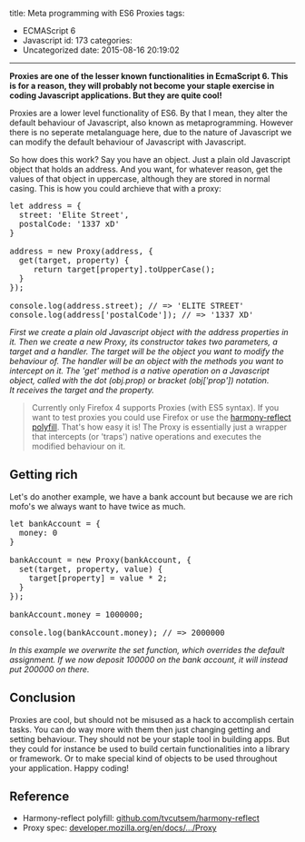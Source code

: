 title: Meta programming with ES6 Proxies
tags:
  - ECMAScript 6
  - Javascript
id: 173
categories:
  - Uncategorized
date: 2015-08-16 20:19:02
---

**Proxies are one of the lesser known functionalities in EcmaScript 6\. This is for a reason, they will probably not become your staple exercise in coding Javascript applications. But they are quite cool!**

<!-- more -->

Proxies are a lower level functionality of ES6\. By that I mean, they alter the default behaviour of Javascript, also known as metaprogramming. However there is no seperate metalanguage here, due to the nature of Javascript we can modify the default behaviour of Javascript with Javascript.

So how does this work? Say you have an object. Just a plain old Javascript object that holds an address. And you want, for whatever reason, get the values of that object in uppercase, although they are stored in normal casing. This is how you could archieve that with a proxy:
<pre class="lang:default decode:true">let address = {
  street: 'Elite Street',
  postalCode: '1337 xD'
}

address = new Proxy(address, {
  get(target, property) {
     return target[property].toUpperCase();
  }
});

console.log(address.street); // =&gt; 'ELITE STREET'
console.log(address['postalCode']); // =&gt; '1337 XD'</pre>
_First we create a plain old Javascript object with the address properties in it. Then we create a new Proxy, its constructor takes two parameters, a target and a handler. The target will be the object you want to modify the behaviour of. The handler will be an object with the methods you want to intercept on it. The 'get' method is a native operation on a Javascript object, called with the dot (obj.prop) or bracket (obj['prop']) notation. It receives the target and the property._
> Currently only Firefox 4 supports Proxies (with ES5 syntax). If you want to test proxies you could use Firefox or use the [harmony-reflect polyfill](https://github.com/tvcutsem/harmony-reflect).
That's how easy it is! The Proxy is essentially just a wrapper that intercepts (or 'traps') native operations and executes the modified behaviour on it.

## Getting rich

Let's do another example, we have a bank account but because we are rich mofo's we always want to have twice as much.
<pre class="lang:default decode:true">let bankAccount = {
  money: 0
}

bankAccount = new Proxy(bankAccount, {
  set(target, property, value) {
    target[property] = value * 2;
  }
});

bankAccount.money = 1000000;

console.log(bankAccount.money); // =&gt; 2000000</pre>
_In this example we overwrite the set function, which overrides the default assignment. If we now deposit 100000 on the bank account, it will instead put 200000 on there._

## Conclusion

Proxies are cool, but should not be misused as a hack to accomplish certain tasks. You can do way more with them then just changing getting and setting behaviour. They should not be your staple tool in building apps. But they could for instance be used to build certain functionalities into a library or framework. Or to make special kind of objects to be used throughout your application. Happy coding!

## Reference

*   Harmony-reflect polyfill: [github.com/tvcutsem/harmony-reflect](https://github.com/tvcutsem/harmony-reflect)
*   Proxy spec: [developer.mozilla.org/en/docs/.../Proxy](https://developer.mozilla.org/en/docs/Web/JavaScript/Reference/Global_Objects/Proxy)
